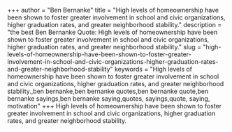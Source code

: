 +++
author = "Ben Bernanke"
title = "High levels of homeownership have been shown to foster greater involvement in school and civic organizations, higher graduation rates, and greater neighborhood stability."
description = "the best Ben Bernanke Quote: High levels of homeownership have been shown to foster greater involvement in school and civic organizations, higher graduation rates, and greater neighborhood stability."
slug = "high-levels-of-homeownership-have-been-shown-to-foster-greater-involvement-in-school-and-civic-organizations-higher-graduation-rates-and-greater-neighborhood-stability"
keywords = "High levels of homeownership have been shown to foster greater involvement in school and civic organizations, higher graduation rates, and greater neighborhood stability.,ben bernanke,ben bernanke quotes,ben bernanke quote,ben bernanke sayings,ben bernanke saying,quotes, sayings,quote, saying, motivation"
+++
High levels of homeownership have been shown to foster greater involvement in school and civic organizations, higher graduation rates, and greater neighborhood stability.
